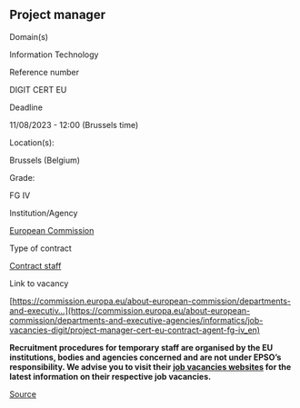 Project manager
---------------

Domain(s)

Information Technology

Reference number

DIGIT CERT EU

Deadline

11/08/2023 - 12:00 (Brussels time)

Location(s): 

Brussels (Belgium)

  

Grade: 

FG IV

  

Institution/Agency

[European Commission](/en/institutions/european-commission)

Type of contract

[Contract staff](/staff-categories#tab-Contract%20staff)

Link to vacancy

[https://commission.europa.eu/about-european-commission/departments-and-executiv…](https://commission.europa.eu/about-european-commission/departments-and-executive-agencies/informatics/job-vacancies-digit/project-manager-cert-eu-contract-agent-fg-iv_en)

**Recruitment procedures for temporary staff are organised by the EU institutions, bodies and agencies concerned and are not under EPSO’s responsibility. We advise you to visit their [job vacancies websites](https://european-union.europa.eu/institutions-law-budget/institutions-and-bodies/search-all-eu-institutions-and-bodies) for the latest information on their respective job vacancies.**

[Source](https://epso.europa.eu/en/job-opportunities/project-manager/digit-cert-eu)